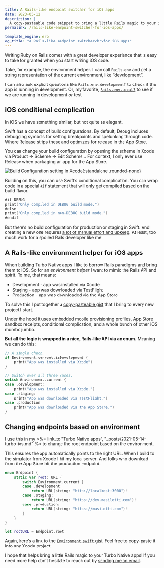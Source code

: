 ```yaml
---
title: A Rails-like endpoint switcher for iOS apps
date: 2023-05-12
description: |
  A copy-pasteable code snippet to bring a little Rails magic to your iOS app.
permalink: /rails-like-endpoint-switcher-for-ios-apps/

template_engine: erb
og_title: "A Rails-like endpoint switcher<br>for iOS apps"
---
```


Writing Ruby on Rails comes with a great developer experience that is easy to take for granted when you start writing iOS code.

Take, for example, the environment helper. I can call `Rails.env` and get a string representation of the current environment, like “development”.

I can also ask explicit questions like `Rails.env.development?` to check if the app is running in development. Or, my favorite, [`Rails.env.local?`](https://github.com/rails/rails/pull/46786) to see if we are running in development *or* test.

## iOS conditional complication

In iOS we have something similar, but not quite as elegant.

Swift has a concept of build configurations. By default, Debug includes debugging symbols for setting breakpoints and spelunking through code. Where Release strips these and optimizes for release in the App Store.

You can change your build configuration by opening the scheme in Xcode via Product → Scheme → Edit Scheme… For context, I only ever use Release when packaging an app for the App Store.

![Build Configuration setting in Xcode](/images/build-configuration.png){:standalone .rounded-none}

Building on this, you can use Swift’s conditional complication. You can wrap code in a special `#if` statement that will only get compiled based on the build flavor.

```swift
#if DEBUG
print("Only compiled in DEBUG build mode.")
#else
print("Only compiled in non-DEBUG build mode.")
#endif
```

But there’s no build configuration for production or staging in Swift. And creating a new one requires [a lot of manual effort and upkeep](https://sarunw.com/posts/how-to-set-up-ios-environments/). At least, too much work for a spoiled Rails developer like me!

## A Rails-like environment helper for iOS apps

When building Turbo Native apps I like to borrow Rails paradigms and bring them to iOS. So for an *environment helper* I want to mimic the Rails API and spirit. To me, that means:

- Development - app was installed via Xcode
- Staging - app was downloaded via TestFlight
- Production - app was downloaded via the App Store

To solve this I put together a [copy-pasteable gist](https://gist.github.com/joemasilotti/ed002068cc1239d5e799fae1e4038386) that I bring to every new project I start.

Under the hood it uses embedded mobile provisioning profiles, App Store sandbox receipts, conditional complication, and a whole bunch of other iOS mumbo jumbo.

**But all the logic is wrapped in a nice, Rails-like API via an enum.** Meaning we can do this:

```swift
// A single check.
if Environment.current.isDevelopment {
    print("App was installed via Xcode")
}

// Switch over all three cases.
switch Environment.current {
case .development:
    print("App was installed via Xcode.")
case .staging:
    print("App was downloaded via TestFlight.")
case .production:
    print("App was downloaded via the App Store.")
}
```

## Changing endpoints based on environment

I use this in my <%= link_to "Turbo Native apps", "_posts/2021-05-14-turbo-ios.md" %> to change the root endpoint based on the environment.

This ensures the app automatically points to the right URL. When I build to the simulator from Xcode I hit my local server. And folks who download from the App Store hit the production endpoint.

```swift
enum Endpoint {
    static var root: URL {
        switch Environment.current {
        case .development:
            return URL(string: "http://localhost:3000")!
        case .staging:
            return URL(string: "https://dev.masilotti.com")!
        case .production:
            return URL(string: "https://masilotti.com")!
        }
    }
}

let rootURL = Endpoint.root
```

Again, here’s a link to the [`Environment.swift` gist](https://gist.github.com/joemasilotti/ed002068cc1239d5e799fae1e4038386). Feel free to copy-paste it into any Xcode project.

I hope that helps bring a little Rails magic to your Turbo Native apps! If you need more help don’t hesitate to reach out by [sending me an email](mailto:joe@masilotti.com).

